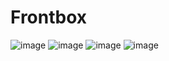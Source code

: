 # Frontbox

![image](https://user-images.githubusercontent.com/90639040/183685342-8a67eb7d-93c5-4016-a4cd-18dcfb7f84e1.png)
![image](https://user-images.githubusercontent.com/90639040/183685398-bc4be3b5-435f-4e18-94b7-6684eb01a340.png)
![image](https://user-images.githubusercontent.com/90639040/183685442-404ad230-6e91-4e9e-932b-7651da91dad5.png)
![image](https://user-images.githubusercontent.com/90639040/183685485-1331ad82-67a9-4d0d-8996-04a5d5b7cce1.png)

